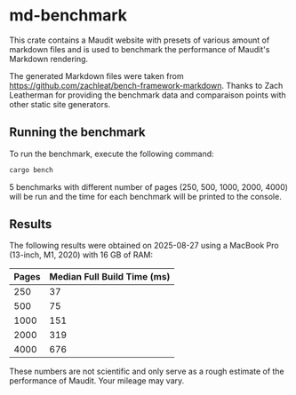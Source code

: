 # md-benchmark

This crate contains a Maudit website with presets of various amount of markdown files and is used to benchmark the performance of Maudit's Markdown rendering.

The generated Markdown files were taken from https://github.com/zachleat/bench-framework-markdown. Thanks to Zach Leatherman for providing the benchmark data and comparaison points with other static site generators.

## Running the benchmark

To run the benchmark, execute the following command:

```sh
cargo bench
```

5 benchmarks with different number of pages (250, 500, 1000, 2000, 4000) will be run and the time for each benchmark will be printed to the console.

## Results

The following results were obtained on 2025-08-27 using a MacBook Pro (13-inch, M1, 2020) with 16 GB of RAM:

| Pages | Median Full Build Time (ms) |
| ----- | --------------------------- |
| 250   | 37                          |
| 500   | 75                          |
| 1000  | 151                         |
| 2000  | 319                         |
| 4000  | 676                         |

These numbers are not scientific and only serve as a rough estimate of the performance of Maudit. Your mileage may vary.
